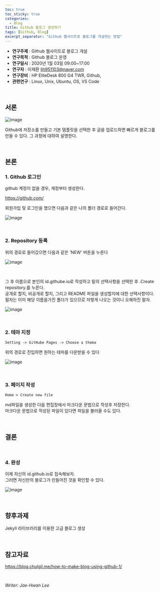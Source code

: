 ```yaml
---
toc: true
toc_sticky: true
categories:
  - Blog
title: Github 블로그 생성하기
tags: [Github, Blog]
excerpt_separator: "Github 웹사이트로 블로그를 개설하는 방법"
---
```


* **연구주제** : Github 웹사이트로 블로그 개설
* **연구목적** : Github 블로그 운영
* **연구일시** : 2020년 1월 03일 09:00~17:00
* **연구자** : 이재환 <ljh951103@naver.com>
* **연구장비** : HP EliteDesk 800 G4 TWR, Github, 
* **관련연구** : Linux, Unix, Ubuntu, OS, VS Code

&nbsp;

## 서론

![image](https://user-images.githubusercontent.com/57826388/72123391-717ea600-33a4-11ea-81e9-5c0b80296c0a.png)

Github에 저장소를 만들고 기본 템플릿을 선택한 후 글을 업로드하면 빠르게 블로그를 만들 수 있다. 그 과정에 대하여 설명한다.

&nbsp;

## 본론

### 1. Github 로그인

github 계정이 없을 경우, 계정부터 생성한다.

https://github.com/

회원가입 및 로그인을 했으면 다음과 같은 나의 폴더 경로로 들어간다.

![image](https://user-images.githubusercontent.com/57826388/72123464-adb20680-33a4-11ea-8380-d9f0318ab401.png)

&nbsp;

### 2. Repository 등록

위의 경로로 들어갔으면 다음과 같은 'NEW' 버튼을 누른다

![image](https://user-images.githubusercontent.com/57826388/72123519-e0f49580-33a4-11ea-8a93-f5eb8ced9772.png)

&nbsp;

그 후 이름으로 본인의 id.githube.io로 작성하고 밑의 선택사항을 선택한 후 .Create repository.를 누른다.  
공개로 할지, 비공개로 할지, 그리고 README 파일을 생성할지에 대한 선택사항이다.  
필자는 이미 해당 이름을가진 폴더가 있으므로 저렇게 나오는 것이니 오해하진 말자.


![image](https://user-images.githubusercontent.com/57826388/72123598-17321500-33a5-11ea-8efd-5abcc4b9ba8a.png)

&nbsp;

### 2. 테마 지정
```
Setting -> GitHube Pages -> Choose a thema
```
위의 경로로 진입하면 원하는 테마를 다운받을 수 있다

![image](https://user-images.githubusercontent.com/57826388/72125961-cbd03480-33ad-11ea-8bd1-09474adf50e3.png)

&nbsp;

### 3. 페이지 작성
```
Home > Create new file 

```
md파일을 생성한 다음 편집창에서 마크다운 문법으로 작성후 저장한다.  
마크다운 문법으로 작성된 파일이 있다면 파일을 불러올 수도 있다.

&nbsp;

## 결론

&nbsp;

### 4. 완성

이제 자신의 id.github.io로 접속해보자.  
그러면 자신만의 블로그가 만들어진 것을 확인할 수 있다.

![image](https://user-images.githubusercontent.com/57826388/72126590-08049480-33b0-11ea-8b4d-49c967341432.png)

&nbsp;

## 향후과제

Jekyll 라이브러리를 이용한 고급 블로그 생성

&nbsp;

## 참고자료

https://blog.chulgil.me/how-to-make-blog-using-github-1/

&nbsp;

*Writer: Jae-Hwan Lee*
